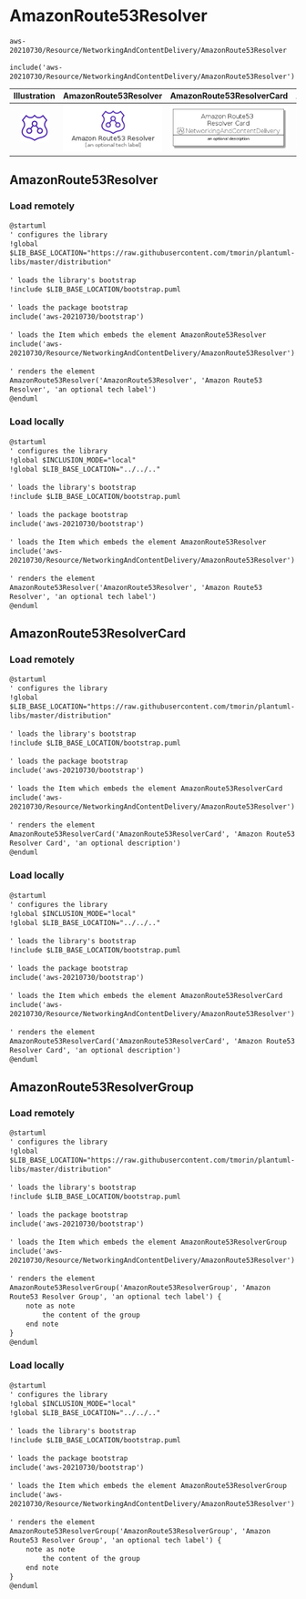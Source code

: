 # AmazonRoute53Resolver


```text
aws-20210730/Resource/NetworkingAndContentDelivery/AmazonRoute53Resolver
```

```text
include('aws-20210730/Resource/NetworkingAndContentDelivery/AmazonRoute53Resolver')
```



| Illustration | AmazonRoute53Resolver | AmazonRoute53ResolverCard | AmazonRoute53ResolverGroup |
| :---: | :---: | :---: | :---: |
| ![illustration for Illustration](../../../aws-20210730/Resource/NetworkingAndContentDelivery/AmazonRoute53Resolver.png) | ![illustration for AmazonRoute53Resolver](../../../aws-20210730/Resource/NetworkingAndContentDelivery/AmazonRoute53Resolver.Local.png) | ![illustration for AmazonRoute53ResolverCard](../../../aws-20210730/Resource/NetworkingAndContentDelivery/AmazonRoute53ResolverCard.Local.png) | ![illustration for AmazonRoute53ResolverGroup](../../../aws-20210730/Resource/NetworkingAndContentDelivery/AmazonRoute53ResolverGroup.Local.png) |




## AmazonRoute53Resolver

### Load remotely
```plantuml
@startuml
' configures the library
!global $LIB_BASE_LOCATION="https://raw.githubusercontent.com/tmorin/plantuml-libs/master/distribution"

' loads the library's bootstrap
!include $LIB_BASE_LOCATION/bootstrap.puml

' loads the package bootstrap
include('aws-20210730/bootstrap')

' loads the Item which embeds the element AmazonRoute53Resolver
include('aws-20210730/Resource/NetworkingAndContentDelivery/AmazonRoute53Resolver')

' renders the element
AmazonRoute53Resolver('AmazonRoute53Resolver', 'Amazon Route53 Resolver', 'an optional tech label')
@enduml
```

### Load locally
```plantuml
@startuml
' configures the library
!global $INCLUSION_MODE="local"
!global $LIB_BASE_LOCATION="../../.."

' loads the library's bootstrap
!include $LIB_BASE_LOCATION/bootstrap.puml

' loads the package bootstrap
include('aws-20210730/bootstrap')

' loads the Item which embeds the element AmazonRoute53Resolver
include('aws-20210730/Resource/NetworkingAndContentDelivery/AmazonRoute53Resolver')

' renders the element
AmazonRoute53Resolver('AmazonRoute53Resolver', 'Amazon Route53 Resolver', 'an optional tech label')
@enduml
```

## AmazonRoute53ResolverCard

### Load remotely
```plantuml
@startuml
' configures the library
!global $LIB_BASE_LOCATION="https://raw.githubusercontent.com/tmorin/plantuml-libs/master/distribution"

' loads the library's bootstrap
!include $LIB_BASE_LOCATION/bootstrap.puml

' loads the package bootstrap
include('aws-20210730/bootstrap')

' loads the Item which embeds the element AmazonRoute53ResolverCard
include('aws-20210730/Resource/NetworkingAndContentDelivery/AmazonRoute53Resolver')

' renders the element
AmazonRoute53ResolverCard('AmazonRoute53ResolverCard', 'Amazon Route53 Resolver Card', 'an optional description')
@enduml
```

### Load locally
```plantuml
@startuml
' configures the library
!global $INCLUSION_MODE="local"
!global $LIB_BASE_LOCATION="../../.."

' loads the library's bootstrap
!include $LIB_BASE_LOCATION/bootstrap.puml

' loads the package bootstrap
include('aws-20210730/bootstrap')

' loads the Item which embeds the element AmazonRoute53ResolverCard
include('aws-20210730/Resource/NetworkingAndContentDelivery/AmazonRoute53Resolver')

' renders the element
AmazonRoute53ResolverCard('AmazonRoute53ResolverCard', 'Amazon Route53 Resolver Card', 'an optional description')
@enduml
```

## AmazonRoute53ResolverGroup

### Load remotely
```plantuml
@startuml
' configures the library
!global $LIB_BASE_LOCATION="https://raw.githubusercontent.com/tmorin/plantuml-libs/master/distribution"

' loads the library's bootstrap
!include $LIB_BASE_LOCATION/bootstrap.puml

' loads the package bootstrap
include('aws-20210730/bootstrap')

' loads the Item which embeds the element AmazonRoute53ResolverGroup
include('aws-20210730/Resource/NetworkingAndContentDelivery/AmazonRoute53Resolver')

' renders the element
AmazonRoute53ResolverGroup('AmazonRoute53ResolverGroup', 'Amazon Route53 Resolver Group', 'an optional tech label') {
    note as note
        the content of the group
    end note
}
@enduml
```

### Load locally
```plantuml
@startuml
' configures the library
!global $INCLUSION_MODE="local"
!global $LIB_BASE_LOCATION="../../.."

' loads the library's bootstrap
!include $LIB_BASE_LOCATION/bootstrap.puml

' loads the package bootstrap
include('aws-20210730/bootstrap')

' loads the Item which embeds the element AmazonRoute53ResolverGroup
include('aws-20210730/Resource/NetworkingAndContentDelivery/AmazonRoute53Resolver')

' renders the element
AmazonRoute53ResolverGroup('AmazonRoute53ResolverGroup', 'Amazon Route53 Resolver Group', 'an optional tech label') {
    note as note
        the content of the group
    end note
}
@enduml
```


